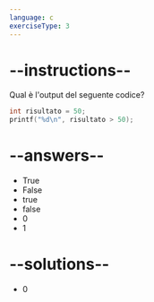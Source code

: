 ```yaml
---
language: c
exerciseType: 3
---
```


# --instructions--

Qual è l'output del seguente codice?
```c
int risultato = 50;
printf("%d\n", risultato > 50);
```

# --answers--

- True
- False
- true
- false
- 0
- 1

# --solutions--

- 0
